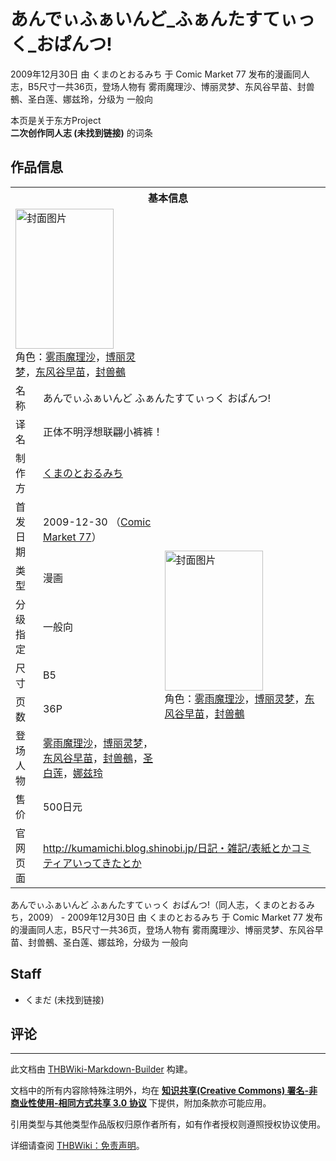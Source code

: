 # あんでぃふぁいんど_ふぁんたすてぃっく_おぱんつ!

<!-- source html: G:\repos\THBWiki-Markdown-Builder\THBWikiMarkdown\Temp\main\4\4a\ns0%3A%E3%81%82%E3%82%93%E3%81%A7%E3%81%83%E3%81%B5%E3%81%81%E3%81%84%E3%82%93%E3%81%A9_%E3%81%B5%E3%81%81%E3%82%93%E3%81%9F%E3%81%99%E3%81%A6%E3%81%83%E3%81%A3%E3%81%8F_%E3%81%8A%E3%81%B1%E3%82%93%E3%81%A4%21.html -->

2009年12月30日 由 くまのとおるみち 于 Comic Market 77 发布的漫画同人志，B5尺寸一共36页，登场人物有 雾雨魔理沙、博丽灵梦、东风谷早苗、封兽鵺、圣白莲、娜兹玲，分级为 一般向

本页是关于东方Project  
 **二次创作同人志 (未找到链接)** 的词条
## 作品信息

<table><tbody><tr><th colspan="3">基本信息</th></tr><tr><td class="cover-artwork-mobile" colspan="2"><a href="./文件-あんでぃふぁいんど_ふぁんたすてぃっく_おぱんつ!封面.jpg.md" class="image" title="封面图片"><img alt="封面图片" src="https://upload.thwiki.cc/thumb/b/b1/%E3%81%82%E3%82%93%E3%81%A7%E3%81%83%E3%81%B5%E3%81%81%E3%81%84%E3%82%93%E3%81%A9_%E3%81%B5%E3%81%81%E3%82%93%E3%81%9F%E3%81%99%E3%81%A6%E3%81%83%E3%81%A3%E3%81%8F_%E3%81%8A%E3%81%B1%E3%82%93%E3%81%A4%21%E5%B0%81%E9%9D%A2.jpg/157px-%E3%81%82%E3%82%93%E3%81%A7%E3%81%83%E3%81%B5%E3%81%81%E3%81%84%E3%82%93%E3%81%A9_%E3%81%B5%E3%81%81%E3%82%93%E3%81%9F%E3%81%99%E3%81%A6%E3%81%83%E3%81%A3%E3%81%8F_%E3%81%8A%E3%81%B1%E3%82%93%E3%81%A4%21%E5%B0%81%E9%9D%A2.jpg" decoding="async" loading="lazy" width="157" height="224" srcset="https://upload.thwiki.cc/thumb/b/b1/%E3%81%82%E3%82%93%E3%81%A7%E3%81%83%E3%81%B5%E3%81%81%E3%81%84%E3%82%93%E3%81%A9_%E3%81%B5%E3%81%81%E3%82%93%E3%81%9F%E3%81%99%E3%81%A6%E3%81%83%E3%81%A3%E3%81%8F_%E3%81%8A%E3%81%B1%E3%82%93%E3%81%A4%21%E5%B0%81%E9%9D%A2.jpg/236px-%E3%81%82%E3%82%93%E3%81%A7%E3%81%83%E3%81%B5%E3%81%81%E3%81%84%E3%82%93%E3%81%A9_%E3%81%B5%E3%81%81%E3%82%93%E3%81%9F%E3%81%99%E3%81%A6%E3%81%83%E3%81%A3%E3%81%8F_%E3%81%8A%E3%81%B1%E3%82%93%E3%81%A4%21%E5%B0%81%E9%9D%A2.jpg 1.5x, https://upload.thwiki.cc/thumb/b/b1/%E3%81%82%E3%82%93%E3%81%A7%E3%81%83%E3%81%B5%E3%81%81%E3%81%84%E3%82%93%E3%81%A9_%E3%81%B5%E3%81%81%E3%82%93%E3%81%9F%E3%81%99%E3%81%A6%E3%81%83%E3%81%A3%E3%81%8F_%E3%81%8A%E3%81%B1%E3%82%93%E3%81%A4%21%E5%B0%81%E9%9D%A2.jpg/315px-%E3%81%82%E3%82%93%E3%81%A7%E3%81%83%E3%81%B5%E3%81%81%E3%81%84%E3%82%93%E3%81%A9_%E3%81%B5%E3%81%81%E3%82%93%E3%81%9F%E3%81%99%E3%81%A6%E3%81%83%E3%81%A3%E3%81%8F_%E3%81%8A%E3%81%B1%E3%82%93%E3%81%A4%21%E5%B0%81%E9%9D%A2.jpg 2x" data-file-width="524" data-file-height="746"></a><div class="cover-char">角色：<a href="./雾雨魔理沙.md" title="雾雨魔理沙">雾雨魔理沙</a>，<a href="./博丽灵梦.md" title="博丽灵梦">博丽灵梦</a>，<a href="./东风谷早苗.md" title="东风谷早苗">东风谷早苗</a>，<a href="./封兽鵺.md" title="封兽鵺">封兽鵺</a></div></td>
</tr><tr><td class="label">名称</td><td colspan="2"> あんでぃふぁいんど ふぁんたすてぃっく おぱんつ! </td></tr><tr><td class="label">译名</td><td colspan="2"> 正体不明浮想联翩小裤裤！ </td></tr><tr><td class="label">制作方</td><td><a href="./くまのとおるみち.md" title="くまのとおるみち">くまのとおるみち</a></td><td class="cover-artwork" rowspan="8" style="min-width:224px;"><a href="./文件-あんでぃふぁいんど_ふぁんたすてぃっく_おぱんつ!封面.jpg.md" class="image" title="封面图片"><img alt="封面图片" src="https://upload.thwiki.cc/thumb/b/b1/%E3%81%82%E3%82%93%E3%81%A7%E3%81%83%E3%81%B5%E3%81%81%E3%81%84%E3%82%93%E3%81%A9_%E3%81%B5%E3%81%81%E3%82%93%E3%81%9F%E3%81%99%E3%81%A6%E3%81%83%E3%81%A3%E3%81%8F_%E3%81%8A%E3%81%B1%E3%82%93%E3%81%A4%21%E5%B0%81%E9%9D%A2.jpg/157px-%E3%81%82%E3%82%93%E3%81%A7%E3%81%83%E3%81%B5%E3%81%81%E3%81%84%E3%82%93%E3%81%A9_%E3%81%B5%E3%81%81%E3%82%93%E3%81%9F%E3%81%99%E3%81%A6%E3%81%83%E3%81%A3%E3%81%8F_%E3%81%8A%E3%81%B1%E3%82%93%E3%81%A4%21%E5%B0%81%E9%9D%A2.jpg" decoding="async" loading="lazy" width="157" height="224" srcset="https://upload.thwiki.cc/thumb/b/b1/%E3%81%82%E3%82%93%E3%81%A7%E3%81%83%E3%81%B5%E3%81%81%E3%81%84%E3%82%93%E3%81%A9_%E3%81%B5%E3%81%81%E3%82%93%E3%81%9F%E3%81%99%E3%81%A6%E3%81%83%E3%81%A3%E3%81%8F_%E3%81%8A%E3%81%B1%E3%82%93%E3%81%A4%21%E5%B0%81%E9%9D%A2.jpg/236px-%E3%81%82%E3%82%93%E3%81%A7%E3%81%83%E3%81%B5%E3%81%81%E3%81%84%E3%82%93%E3%81%A9_%E3%81%B5%E3%81%81%E3%82%93%E3%81%9F%E3%81%99%E3%81%A6%E3%81%83%E3%81%A3%E3%81%8F_%E3%81%8A%E3%81%B1%E3%82%93%E3%81%A4%21%E5%B0%81%E9%9D%A2.jpg 1.5x, https://upload.thwiki.cc/thumb/b/b1/%E3%81%82%E3%82%93%E3%81%A7%E3%81%83%E3%81%B5%E3%81%81%E3%81%84%E3%82%93%E3%81%A9_%E3%81%B5%E3%81%81%E3%82%93%E3%81%9F%E3%81%99%E3%81%A6%E3%81%83%E3%81%A3%E3%81%8F_%E3%81%8A%E3%81%B1%E3%82%93%E3%81%A4%21%E5%B0%81%E9%9D%A2.jpg/315px-%E3%81%82%E3%82%93%E3%81%A7%E3%81%83%E3%81%B5%E3%81%81%E3%81%84%E3%82%93%E3%81%A9_%E3%81%B5%E3%81%81%E3%82%93%E3%81%9F%E3%81%99%E3%81%A6%E3%81%83%E3%81%A3%E3%81%8F_%E3%81%8A%E3%81%B1%E3%82%93%E3%81%A4%21%E5%B0%81%E9%9D%A2.jpg 2x" data-file-width="524" data-file-height="746"></a><div class="cover-char">角色：<a href="./雾雨魔理沙.md" title="雾雨魔理沙">雾雨魔理沙</a>，<a href="./博丽灵梦.md" title="博丽灵梦">博丽灵梦</a>，<a href="./东风谷早苗.md" title="东风谷早苗">东风谷早苗</a>，<a href="./封兽鵺.md" title="封兽鵺">封兽鵺</a></div></td>
</tr><tr><td class="label">首发日期</td><td>2009-12-30&#160;（<a href="/展会作品列表?e=Comic+Market%2377">Comic Market 77</a>）</td></tr><tr><td class="label">类型</td><td>漫画</td></tr><tr><td class="label">分级指定</td><td>一般向</td></tr><tr><td class="label">尺寸</td><td>B5</td></tr><tr><td class="label">页数</td><td>36P</td></tr><tr><td class="label">登场人物</td><td><a href="./雾雨魔理沙.md" title="雾雨魔理沙">雾雨魔理沙</a>，<a href="./博丽灵梦.md" title="博丽灵梦">博丽灵梦</a>，<a href="./东风谷早苗.md" title="东风谷早苗">东风谷早苗</a>，<a href="./封兽鵺.md" title="封兽鵺">封兽鵺</a>，<a href="./圣白莲.md" title="圣白莲">圣白莲</a>，<a href="./娜兹玲.md" title="娜兹玲">娜兹玲</a></td></tr><tr><td class="label">售价</td><td>500日元</td></tr>
<tr><td class="label">官网页面</td><td colspan="2"><a rel="nofollow" class="external free" href="http://kumamichi.blog.shinobi.jp/日記・雑記/表紙とかコミティアいってきたとか">http://kumamichi.blog.shinobi.jp/日記・雑記/表紙とかコミティアいってきたとか</a></td></tr></tbody></table>

あんでぃふぁいんど ふぁんたすてぃっく おぱんつ!（同人志，くまのとおるみち，2009） - 2009年12月30日 由 くまのとおるみち 于 Comic Market 77 发布的漫画同人志，B5尺寸一共36页，登场人物有 雾雨魔理沙、博丽灵梦、东风谷早苗、封兽鵺、圣白莲、娜兹玲，分级为 一般向
## Staff
- くまだ (未找到链接)

## 评论




---

此文档由 [THBWiki-Markdown-Builder](https://github.com/Delsin-Yu/THBWiki-Markdown-Builder) 构建。

文档中的所有内容除特殊注明外，均在 [**知识共享(Creative Commons) 署名-非商业性使用-相同方式共享 3.0 协议**](https://creativecommons.org/licenses/by-sa/3.0/deed.zh-hans) 下提供，附加条款亦可能应用。

引用类型与其他类型作品版权归原作者所有，如有作者授权则遵照授权协议使用。

详细请查阅 [THBWiki：免责声明](https://thbwiki.cc/THBWiki:%E5%85%8D%E8%B4%A3%E5%A3%B0%E6%98%8E)。

